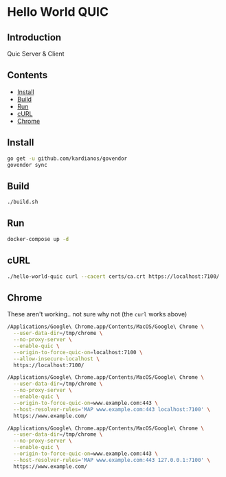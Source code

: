# Hello World QUIC

## Introduction

Quic Server & Client

## Contents

- [Install](#install)
- [Build](#build)
- [Run](#run)
- [cURL](#curl)
- [Chrome](#chrome)

## Install

```bash
go get -u github.com/kardianos/govendor
govendor sync
```

## Build

```bash
./build.sh
```

## Run

```bash
docker-compose up -d
```

## cURL

```bash
./hello-world-quic curl --cacert certs/ca.crt https://localhost:7100/
```

## Chrome

These aren't working.. not sure why not (the `curl` works above)

```bash
/Applications/Google\ Chrome.app/Contents/MacOS/Google\ Chrome \
  --user-data-dir=/tmp/chrome \
  --no-proxy-server \
  --enable-quic \
  --origin-to-force-quic-on=localhost:7100 \
  --allow-insecure-localhost \
  https://localhost:7100/

/Applications/Google\ Chrome.app/Contents/MacOS/Google\ Chrome \
  --user-data-dir=/tmp/chrome \
  --no-proxy-server \
  --enable-quic \
  --origin-to-force-quic-on=www.example.com:443 \
  --host-resolver-rules='MAP www.example.com:443 localhost:7100' \
  https://www.example.com/

/Applications/Google\ Chrome.app/Contents/MacOS/Google\ Chrome \
  --user-data-dir=/tmp/chrome \
  --no-proxy-server \
  --enable-quic \
  --origin-to-force-quic-on=www.example.com:443 \
  --host-resolver-rules='MAP www.example.com:443 127.0.0.1:7100' \
  https://www.example.com/
```